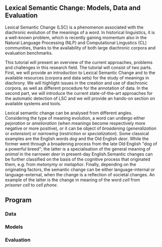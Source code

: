 ## Lexical Semantic Change: Models, Data and Evaluation

Lexical Semantic Change (LSC) is a phenomenon associated with the diachronic evolution of the meanings of a word. 
In historical linguistics, it is a well-known problem, which is recently gaining momentum also in the Natural Language Processing (NLP) and Computational Lingustics (CL) communities, thanks to the availability of both large diachronic corpora and evaluation benchmarks.

This tutorial will present an overview of the current approaches, problems and challenges in this research field. The tutorial will consist of two parts. First, we will provide an introduction to Lexical Semantic Change and to the available resources (corpora and data sets) for the study of meanings in diachrony. We will highlight issues in the creation and use of diachronic corpora, as well as different procedure for the annotation of data. In the second part, we will introduce the current state-of-the-art approaches for the automatic detection of LSC and we will provide an hands-on section on available systems and tools.

Lexical semantic change can be analysed from different angles. Considering the type of meaning evolution, a word can undergo either _pejoration_ or _amelioration_ (when meanings become respectively more negative or more positive), or it can be object of _broadening_ (_generalization_ or
_extension_) or _narrowing_ (_restriction_ or _specialization_). 
Some classical examples are the English words _dog_ and the Old English _deor_. While the former went through a broadening process from the late Old English "dog of a powerful breed"; the latter is a specialisation of the general meaning of _animal_ in the narrower _deer_ in present-day English.Semantic changes can be further classified on the basis of the cognitive process that originated them, e.g. from _metonymy_ or _metaphor_. Finally, depending on the originating factors, the semantic change can be either language-internal or language-external, when the change is a reflection of societal changes. An example of the latter is the change in meaning of the word _cell_ from _prisoner cell_ to _cell phone_.


## Program

### Data

### Models

### Evaluation
